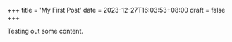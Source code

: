 +++
title = 'My First Post'
date = 2023-12-27T16:03:53+08:00
draft = false
+++

Testing out some content.
